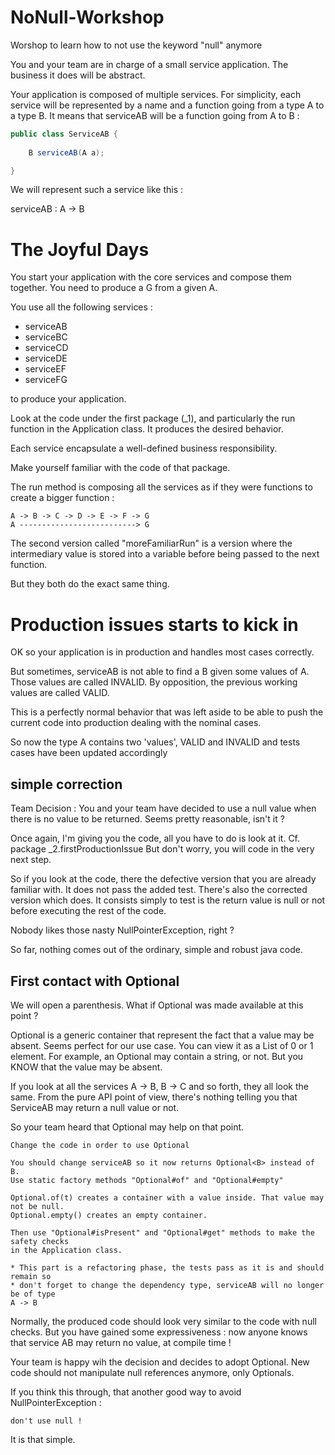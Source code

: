 # NoNull-Workshop
Worshop to learn how to not use the keyword "null" anymore

You and your team are in charge of a small service application.
The business it does will be abstract.

Your application is composed of multiple services.
For simplicity, each service will be represented by a name and a function going from a type A to a type B.
It means that serviceAB will be a function going from A to B :

```java
public class ServiceAB {
    
    B serviceAB(A a);

}
```
We will represent such a service like this :

serviceAB : A -> B


# The Joyful Days

You start your application with the core services and compose them together.
You need to produce a G from a given A.

You use all the following services :

- serviceAB
- serviceBC
- serviceCD
- serviceDE
- serviceEF
- serviceFG

to produce your application.

Look at the code under the first package (_1), and particularly the run function
in the Application class. It produces the desired behavior.

Each service encapsulate a well-defined business responsibility.

Make yourself familiar with the code of that package.

The run method is composing all the services as if they were functions
to create a bigger function :
```
A -> B -> C -> D -> E -> F -> G
A --------------------------> G
```

The second version called "moreFamiliarRun" is a version where the intermediary
value is stored into a variable before being passed to the next function.

But they both do the exact same thing. 

# Production issues starts to kick in

OK so your application is in production and handles most cases correctly.

But sometimes, serviceAB is not able to find a B given some values of A.
Those values are called INVALID. By opposition, the previous working values
are called VALID.

This is a perfectly normal behavior that was left aside to be able to push
the current code into production dealing with the nominal cases.

So now the type A contains two 'values', VALID and INVALID and tests cases have been
updated accordingly

## simple correction

Team Decision : You and your team have decided to use a null value when there is no
value to be returned. Seems pretty reasonable, isn't it ?

Once again, I'm giving you the code, all you have to do is look at it.
Cf. package _2.firstProductionIssue
But don't worry, you will code in the very next step.

So if you look at the code, there the defective version that you are already familiar with.
It does not pass the added test.
There's also the corrected version which does. It consists simply to test is the return value is
null or not before executing the rest of the code.

Nobody likes those nasty NullPointerException, right ?

So far, nothing comes out of the ordinary, simple and robust java code.

## First contact with Optional

We will open a parenthesis. What if Optional was made available at this point ?

Optional is a generic container that represent the fact that a value may be absent.
Seems perfect for our use case.
You can view it as a List of 0 or 1 element.
For example, an Optional<String> may contain a string, or not. But you KNOW that
the value may be absent.

If you look at all the services A -> B, B -> C and so forth, they all look the same.
From the pure API point of view, there's nothing telling you that ServiceAB may return
a null value or not.

So your team heard that Optional may help on that point.

```
Change the code in order to use Optional

You should change serviceAB so it now returns Optional<B> instead of B.
Use static factory methods "Optional#of" and "Optional#empty"

Optional.of(t) creates a container with a value inside. That value may not be null.
Optional.empty() creates an empty container.

Then use "Optional#isPresent" and "Optional#get" methods to make the safety checks
in the Application class.

* This part is a refactoring phase, the tests pass as it is and should remain so
* don't forget to change the dependency type, serviceAB will no longer be of type
A -> B
```

Normally, the produced code should look very similar to the code with null checks.
But you have gained some expressiveness : now anyone knows that service AB may return
no value, at compile time !

Your team is happy wih the decision and decides to adopt Optional. New code should
not manipulate null references anymore, only Optionals.

If you think this through, that another good way to avoid NullPointerException :

```
don't use null !
```

It is that simple.



